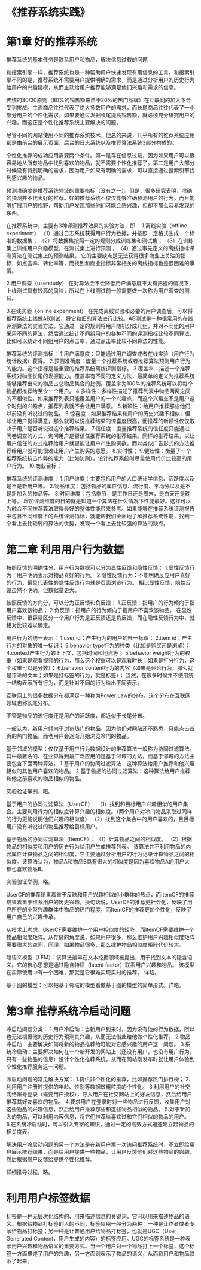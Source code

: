 # 《推荐系统实践》

# 第1章 好的推荐系统
推荐系统的基本任务是联系用户和物品，解决信息过载的问题

和搜索引擎一样，推荐系统也是一种帮助用户快速发现有用信息的工具。和搜索引擎不同的是，推荐系统不需要用户提供明确的需求，而是通过分析用户的历史行为给用户的兴趣建模，从而主动给用户推荐能够满足他们兴趣和需求的信息。

传统的80/20原则（80%的销售额来自于20%的热门品牌）在互联网的加入下会受到挑战。主流商品往往代表了绝大多数用户的需求，而长尾商品往往代表了一小部分用户的个性化需求。如果要通过发掘长尾提高销售额，就必须充分研究用户的兴趣，而这正是个性化推荐系统主要解决的问题。

尽管不同的网站使用不同的推荐系统技术，但总的来说，几乎所有的推荐系统应用都是由前台的展示页面、后台的日志系统以及推荐算法系统3部分构成的。

个性化推荐的成功应用需要两个条件。第一是存在信息过载，因为如果用户可以很容易地从所有物品中找到喜欢的物品，就不需要个性化推荐了。第二是用户大部分时候没有特别明确的需求，因为用户如果有明确的需求，可以直接通过搜索引擎找到感兴趣的物品。

预测准确度是推荐系统领域的重要指标（没有之一）。但是，很多研究表明，准确的预测并不代表好的推荐。好的推荐系统不仅仅能够准确预测用户的行为，而且能够扩展用户的视野，帮助用户发现那些他们可能会感兴趣，但却不那么容易发现的东西。

在推荐系统中，主要有3种评测推荐效果的实验方法，即：
1.离线实验（offline experiment）
（1）通过日志系统获得用户行为数据，并按照一定格式生成一个标准的数据集；
（2）将数据集按照一定的规则分成训练集和测试集；
（3）在训练集上训练用户兴趣模型，在测试集上进行预测；
（4）通过事先定义的离线指标评测算法在测试集上的预测结果。
它的主要缺点是无法获得很多商业上关注的指标，如点击率、转化率等，而找到和商业指标非常相关的离线指标也是很困难的事情。

2.用户调查（userstudy）
在对算法会不会降低用户满意度不太有把握的情况下，上线测试具有较高的风险，所以在上线测试前一般需要做一次称为用户调查的测试。

3.在线实验（online experiment）
在完成离线实验和必要的用户调查后，可以将推荐系统上线做AB测试，将它和旧的算法进行比较。AB测试是一种很常用的在线评测算法的实验方法。它通过一定的规则将用户随机分成几组，并对不同组的用户采用不同的算法，然后通过统计不同组用户的各种不同的评测指标比较不同算法，比如可以统计不同组用户的点击率，通过点击率比较不同算法的性能。

推荐系统的评测指标：
1.用户满意度：只能通过用户调查或者在线实验（用户行为统计数据）获得。
2.预测准确度：度量一个推荐系统或者推荐算法预测用户行为的能力。这个指标是最重要的推荐系统离线评测指标。
3.覆盖率：描述一个推荐系统对物品长尾的发掘能力。覆盖率有不同的定义方法，最简单的定义为推荐系统能够推荐出来的物品占总物品集合的比例。覆盖率为100%的推荐系统可以将每个物品都推荐给至少一个用户。
4.多样性：多样性描述了推荐列表中物品两两之间的不相似性。如果推荐列表只能覆盖用户的一个兴趣点，而这个兴趣点不是用户这个时刻的兴趣点，推荐列表就不会让用户满意。
5.新颖性：给用户推荐那些他们以前没有听说过的物品。
6.惊喜度：如果推荐结果和用户的历史兴趣不相似，但却让用户觉得满意，那么就可以说推荐结果的惊喜度很高，而推荐的新颖性仅仅取决于用户是否听说过这个推荐结果。
7.信任度：度量推荐系统的信任度只能通过问卷调查的方式，询问用户是否信任推荐系统的推荐结果。同样的推荐结果，以让用户信任的方式推荐给用户就更能让用户产生购买欲，而以类似广告形式的方法推荐给用户就可能很难让用户产生购买的意愿。
8.实时性；
9.健壮性：衡量了一个推荐系统抗击作弊的能力（比如防刷），设计推荐系统时尽量使用代价比较高的用户行为。
10.商业目标；

推荐系统的评测维度：
1.用户维度：主要包括用户的人口统计学信息、活跃度以及是不是新用户等。
2.物品维度：包括物品的属性信息、流行度、平均分以及是不是新加入的物品等。
3.时间维度：包括季节，是工作日还是周末，是白天还是晚上等。
增加评测维度的目的就是知道一个算法在什么情况下性能最好。这样可以为融合不同推荐算法取得最好的整体性能带来参考。如果能够在推荐系统评测报告中包含不同维度下的系统评测指标，就能帮我们全面地了解推荐系统性能，找到一个看上去比较弱的算法的优势，发现一个看上去比较强的算法的缺点。


# 第二章 利用用户行为数据
按照反馈的明确性分，用户行为数据可以分为显性反馈和隐性反馈：
1.显性反馈行为：用户明确表示对物品喜好的行为。
2.隐性反馈行为：不能明确反应用户喜好的行为，最具代表性的隐性反馈行为就是页面浏览行为。
相比显性反馈，隐性反馈虽然不明确，但数据量更大。

按照反馈的方向分，可以分为正反馈和负反馈：
1.正反馈：指用户的行为倾向于指用户喜欢该物品；
2.负反馈：指用户的行为倾向于指用户不喜欢该物品。
在显性反馈中，很容易区分一个用户行为是正反馈还是负反馈，而在隐性反馈行为中，就相对比较难以确定。

用户行为的统一表示：
1.user id：产生行为的用户的唯一标识；
2.item id：产生行为的对象的唯一标识；
3.behavior type行为的种类（比如是购买还是浏览）；
4.context产生行为的上下文，包括时间和地点等；
5.behavior weight行为的权重（如果是观看视频的行为，那么这个权重可以是观看时长；如果是打分行为，这个权重可以是分数）；
6.behavior content行为的内容（如果是评论行为，那么就是评论的文本；如果是打标签的行为，就是标签）；
当然，在很多时候并不使用统一结构表示所有行为，而是针对不同的行为给出不同表示。

互联网上的很多数据分布都满足一种称为Power Law的分布，这个分布在互联网领域也称长尾分布。

不管是物品的流行度还是用户的活跃度，都近似于长尾分布。

一般认为，新用户倾向于浏览热门的物品，因为他们对网站还不熟悉，只能点击首页的热门物品，而老用户会逐渐开始浏览冷门的物品。

基于邻域的模型：仅仅基于用户行为数据设计的推荐算法一般称为协同过滤算法。其中最著名的、在业界得到最广泛应用的是基于邻域的方法，而基于邻域的方法主要包含下面两种算法。   1.基于用户的协同过滤算法：这种算法给用户推荐和他兴趣相似的其他用户喜欢的物品。   2.基于物品的协同过滤算法：这种算法给用户推荐和他之前喜欢的物品相似的物品。

实验验证举例，略。

基于用户的协同过滤算法（UserCF）：
（1）找到和目标用户兴趣相似的用户集合。主要利用行为的相似度计算兴趣的相似度。（两个用户对冷门物品采取过同样的行为更能说明他们兴趣的相似度）
（2）找到这个集合中的用户喜欢的，且目标用户没有听说过的物品推荐给目标用户。

基于物品的协同过滤算法（ItemCF）：
（1）计算物品之间的相似度。
（2）根据物品的相似度和用户的历史行为给用户生成推荐列表。
该算法并不利用物品的内容属性计算物品之间的相似度，它主要通过分析用户的行为记录计算物品之间的相似度。该算法认为，物品A和物品B具有很大的相似度是因为喜欢物品A的用户大都也喜欢物品B。

实验验证举例，略。

UserCF的推荐结果着重于反映和用户兴趣相似的小群体的热点，而ItemCF的推荐结果着重于维系用户的历史兴趣。换句话说，UserCF的推荐更社会化，反映了用户所在的小型兴趣群体中物品的热门程度，而ItemCF的推荐更加个性化，反映了用户自己的兴趣传承。

从技术上考虑，UserCF需要维护一个用户相似度的矩阵，而ItemCF需要维护一个物品相似度矩阵。从存储的角度说，如果用户很多，那么维护用户兴趣相似度矩阵需要很大的空间，同理，如果物品很多，那么维护物品相似度矩阵代价较大。

隐语义模型（LFM）：该算法最早在文本挖掘领域被提出，用于找到文本的隐含语义。它的核心思想是通过隐含特征（latent factor）联系用户兴趣和物品。
该模型在实际使用中有一个困难，那就是它很难实现实时的推荐。
详略。

基于图的模型：可以把基于邻域的模型看做基于图的模型的简单形式。详略。


# 第3章 推荐系统冷启动问题

冷启动问题分类：
1.用户冷启动：当新用户到来时，因为没有他的行为数据，所以也无法根据他的历史行为预测其兴趣，从而无法借此给他做个性化推荐。
2.物品冷启动：主要解决如何将新的物品推荐给可能对它感兴趣的用户这一问题。
3.系统冷启动：主要解决如何在一个新开发的网站上（还没有用户，也没有用户行为，只有一些物品的信息）设计个性化推荐系统，从而在网站刚发布时就让用户体验到个性化推荐服务这一问题。

冷启动问题的常见解决方案：
1.提供非个性化的推荐，比如推荐热门排行榜；
2.利用用户注册时提供的年龄、性别等数据做粗粒度的个性化。
3.利用用户的社交网络账号登录（需要用户授权），导入用户在社交网站上的好友信息，然后给用户推荐其好友喜欢的物品。
4.要求用户在登录时对一些物品进行反馈，收集用户对这些物品的兴趣信息，然后给用户推荐那些和这些物品相似的物品。
5.对于新加入的物品，可以利用内容信息，将它们推荐给喜欢过和它们相似的物品的用户。
6.在系统冷启动时，可以引入专家的知识，通过一定的高效方式迅速建立起物品的相关度表。

解决用户冷启动问题的另一个方法是在新用户第一次访问推荐系统时，不立即给用户展示推荐结果，而是给用户提供一些物品，让用户反馈他们对这些物品的兴趣，然后根据用户反馈给提供个性化推荐。

详细推导过程，略。


# 利用用户标签数据
标签是一种无层次化结构的、用来描述信息的关键词，它可以用来描述物品的语义。根据给物品打标签的人的不同，标签应用一般分为两种：一种是让作者或者专家给物品打标签；另一种是让普通用户给物品打标签，也就是UGC（User Generated Content，用户生成的内容）的标签应用。UGC的标签系统是一种表示用户兴趣和物品语义的重要方式。当一个用户对一个物品打上一个标签，这个标签一方面描述了用户的兴趣，另一方面则表示了物品的语义，从而将用户和物品联系了起来。










































